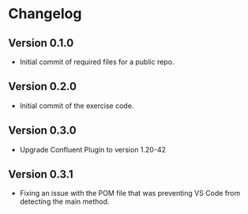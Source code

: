 # Changelog

## Version 0.1.0

* Initial commit of required files for a public repo.

## Version 0.2.0

* Initial commit of the exercise code.

## Version 0.3.0

* Upgrade Confluent Plugin to version 1.20-42

## Version 0.3.1

* Fixing an issue with the POM file that was preventing VS Code from detecting the main method.